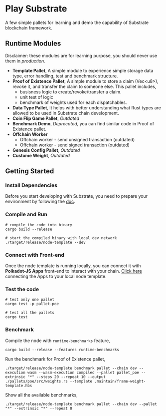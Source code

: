 # Play Substrate

A few simple pallets for learning and demo the capability of Substrate blockchain framework.

## Runtime Modules

Disclaimer: these modules are for learning purpose, you should never use them in *production*.

- **Template Pallet**, A simple module to experience simple storage data type, error handling, test and benchmark structure.
- **Proof of Existence Pallet**, A simple module to store a claim (Vec\<u8\>), revoke it, and transfer the claim to someone else. This pallet includes,
  - busisness logic to create/revoke/transfer a claim.
  - unit test of logic
  - benchmark of weights used for each dispatchables.
- **Data Type Pallet**, It helps with better understanding what Rust types are allowed to be used in Substrate chain development.
- **Coin Flip Game Pallet**, *Outdated*
- **Benchmark Demo**, *Deprecated*, you can find similar code in Proof of Existence pallet.
- **Offchain Worker**
  - Offchain worker - send unsigned transaction (outdated)
  - Offchain worker - send signed transaction (outdated)
- **Genesis Config Pallet**, *Outdated*
- **Custome Weight**, *Outdated*

## Getting Started

### Install Dependencies

Before you start developing with Substrate, you need to prepare your environment by following the [doc](https://docs.substrate.io/main-docs/install/).

### Compile and Run

```shell
# compile the code into binary
cargo build --release

# start the compiled binary with local dev network
./target/release/node-template --dev
```
### Connect with Front-end

Once the node template is running locally, you can connect it with **Polkadot-JS Apps** front-end
to interact with your chain. [Click
here](https://polkadot.js.org/apps/#/explorer?rpc=ws://localhost:9944) connecting the Apps to your
local node template.

### Test the code

```shell
# test only one pallet
cargo test -p pallet-poe

# test all the pallets
cargo test
```

### Benchmark

Compile the node with `runtime-benchmarks` feature,
```shell
cargo build --release --features runtime-benchmarks
```

Run the benchmark for Proof of Existence pallet,
```shell
./target/release/node-template benchmark pallet --chain dev --execution wasm --wasm-execution compiled --pallet pallet_poe --extrinsic "*" --steps 20 --repeat 10 --output ./pallets/poe/src/weights.rs --template .maintain/frame-weight-template.hbs
```

Show all the available benchmarks,
```shell
./target/release/node-template benchmark pallet --chain dev --pallet "*" --extrinsic "*" --repeat 0
```
